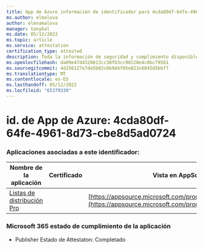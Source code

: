 ```yaml
---
title: App de Azure información de identificador para 4cda80df-64fe-4961-8d73-cbe8d5ad0724
ms.author: elmalova
author: elenamalova
manager: tonybal
ms.date: 05/12/2022
ms.topic: article
ms.service: attestation
certification_type: attested
description: Toda la información de seguridad y cumplimiento disponible para 4cda80df-64fe-4961-8d73-cbe8d5ad0724.
ms.openlocfilehash: da09e47d4320813cc38fb3cc98120e4c8bc79561
ms.sourcegitcommit: 4d256127e7de5b02c6b9d4f05e823c6845d5bbf7
ms.translationtype: MT
ms.contentlocale: es-ES
ms.lasthandoff: 05/12/2022
ms.locfileid: "65379330"
---
```

# <a name="azure-app-id-4cda80df-64fe-4961-8d73-cbe8d5ad0724"></a>id. de App de Azure: 4cda80df-64fe-4961-8d73-cbe8d5ad0724


### <a name="apps-associated-with-this-id"></a>Aplicaciones asociadas a este identificador:
| **Nombre de la aplicación** | **Certificado** | **Vista en AppSource** |
|--------------|---------------|-----------------------|
| [Listas de distribución Pro](../forward/WA200002977.md) |  | [https://appsource.microsoft.com/product/office/WA200002977](https://appsource.microsoft.com/product/office/WA200002977) |

### <a name="microsoft-365-app-compliance-status"></a>Microsoft 365 estado de cumplimiento de la aplicación
- Publisher Estado de Attestaton: Completado
